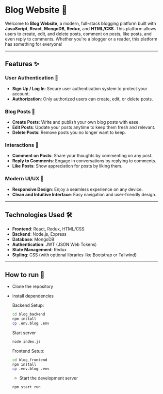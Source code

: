 # Blog Website 🌟

Welcome to **Blog Website**, a modern, full-stack blogging platform built with **JavaScript**, **React**, **MongoDB**, **Redux**, and **HTML/CSS**. This platform allows users to create, edit, and delete posts, comment on posts, like posts, and even reply to comments. Whether you're a blogger or a reader, this platform has something for everyone!

---

## Features ✨

### User Authentication 🔐
- **Sign Up / Log In**: Secure user authentication system to protect your account.
- **Authorization**: Only authorized users can create, edit, or delete posts.

### Blog Posts 📝
- **Create Posts**: Write and publish your own blog posts with ease.
- **Edit Posts**: Update your posts anytime to keep them fresh and relevant.
- **Delete Posts**: Remove posts you no longer want to keep.

### Interactions 💬
- **Comment on Posts**: Share your thoughts by commenting on any post.
- **Reply to Comments**: Engage in conversations by replying to comments.
- **Like Posts**: Show appreciation for posts by liking them.

### Modern UI/UX 🎨
- **Responsive Design**: Enjoy a seamless experience on any device.
- **Clean and Intuitive Interface**: Easy navigation and user-friendly design.

---

## Technologies Used 🛠️

- **Frontend**: React, Redux, HTML/CSS
- **Backend**: Node.js, Express
- **Database**: MongoDB
- **Authentication**: JWT (JSON Web Tokens)
- **State Management**: Redux
- **Styling**: CSS (with optional libraries like Bootstrap or Tailwind)

---

## How to run 🚀

- Clone the repository
- Install dependencies

  Backend Setup:
    ```bash
    cd blog_backend
    npm install
    cp .env.blog .env
    ```
  Start server
    ```bash
    node index.js
    ```
  Frontend Setup:
    ```bash
    cd blog_frontend
    npm install
    cp .env.blog .env
    ```
    - Start the development server
    ```bash
    npm start run
    ```
